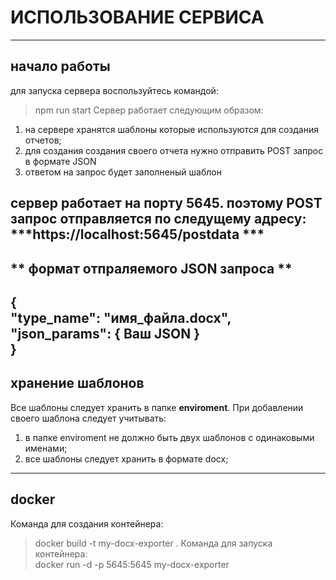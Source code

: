# **ИСПОЛЬЗОВАНИЕ СЕРВИСА** #  
---
## **начало работы** ##  
для запуска сервера воспользуйтесь командой:
> npm run start
Сервер работает следующим образом:
1. на сервере хранятся шаблоны которые используются для создания отчетов;
1. для создания создания своего отчета нужно отправить POST запрос в формате JSON
1. ответом на запрос будет заполненый шаблон


сервер работает на порту **5645**. поэтому POST запрос отправляется по следущему адресу: ***https://localhost:5645/postdata ***  
---
## ** формат отпраляемого JSON запроса ** ##  
{  
"type_name": "имя_файла.docx",  
"json_params": { Ваш JSON }  
}  
---
## **хранение шаблонов** ##  
Все шаблоны следует хранить в папке **enviroment**. При добавлении своего шаблона следует учитывать:  
1. в папке enviroment не должно быть двух шаблонов с одинаковыми именами;
2. все шаблоны следует хранить в формате docx;
---

## **docker** ##  
Команда для создания контейнера:  
> docker build -t my-docx-exporter .
Команда для запуска контейнера:  
> docker run -d -p 5645:5645 my-docx-exporter
